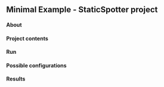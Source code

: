 Minimal Example - StaticSpotter project
-------

#### About

#### Project contents 

#### Run

#### Possible configurations 

#### Results





